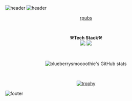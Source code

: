 ![header](https://capsule-render.vercel.app/api?type=waving&color=a13aa4&height=120&text=blueberrysmoooothie&animation=twinkling&fontColor=13eab4&fontSize=40&fontAlignY=20&stroke=FFFFFF)
![header](https://capsule-render.vercel.app/api?type=waving&color=313a74&section=footer&reversal=true&height=120&animation=twinkling&text=HAN%20SU&fontColor=13eab4&fontSize=100&fontAlignY=75&stroke=FFFFFF)


<p align="center">
  <a href="https://rpubs.com/blueberrysmoooothie">rpubs</a>
</p>

</br>

<p align="center" display="inline-block">
  <Strong>⚒️Tech Stack⚒️</Strong><br>
  <img src="https://img.shields.io/badge/Python-3776AB.svg?&style=for-the-badge&logo=Python&logoColor=white"> 
   <img src="https://img.shields.io/badge/R-FCC624.svg?&style=for-the-badge&logo=Linux&logoColor=black">

</p>

</br>

<div align="center">

![blueberrysmoooothie's GitHub stats](https://github-readme-stats.vercel.app/api?username=blueberrysmoooothie&show_icons=true&theme=swift)

</br>

[![trophy](https://github-profile-trophy.vercel.app/?username=blueberrysmoooothie&row=1)](https://github.com/ryo-ma/github-profile-trophy)

</div>

![footer](https://capsule-render.vercel.app/api?type=waving&section=footer&color=random)
